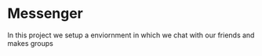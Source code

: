 # Messenger
In this project we setup a enviornment in which we chat with our friends and makes groups